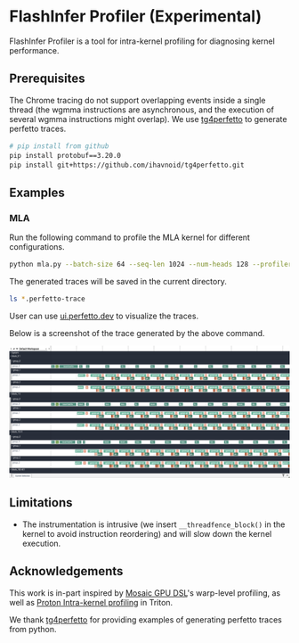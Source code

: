 # FlashInfer Profiler (Experimental)

FlashInfer Profiler is a tool for intra-kernel profiling for diagnosing kernel performance.

## Prerequisites

The Chrome tracing do not support overlapping events inside a single thread (the wgmma instructions are asynchronous, and the execution of several wgmma instructions might overlap). We use [tg4perfetto](https://github.com/ihavnoid/tg4perfetto) to generate perfetto traces.

```bash
# pip install from github
pip install protobuf==3.20.0
pip install git+https://github.com/ihavnoid/tg4perfetto.git
```

## Examples

### MLA

Run the following command to profile the MLA kernel for different configurations.

```bash
python mla.py --batch-size 64 --seq-len 1024 --num-heads 128 --profiler-buffer-size 1048576
```

The generated traces will be saved in the current directory.

```bash
ls *.perfetto-trace
```

User can use [ui.perfetto.dev](https://ui.perfetto.dev/) to visualize the traces.

Below is a screenshot of the trace generated by the above command.

![MLA Trace](https://raw.githubusercontent.com/flashinfer-ai/web-data/main/examples/flashinfer-profiler-mla.png)

## Limitations

- The instrumentation is intrusive (we insert `__threadfence_block()` in the kernel to avoid instruction reordering) and will slow down the kernel execution.

## Acknowledgements

This work is in-part inspired by [Mosaic GPU DSL](https://github.com/jax-ml/jax/tree/main/jax/experimental/mosaic)'s warp-level profiling, as well as [Proton Intra-kernel profiling](https://github.com/triton-lang/triton/pull/4861) in Triton.

We thank [tg4perfetto](https://github.com/ihavnoid/tg4perfetto) for providing examples of generating perfetto traces from python.
